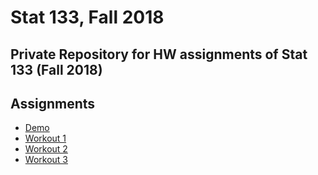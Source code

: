 # Stat 133, Fall 2018
Private Repository for HW assignments of Stat 133 (Fall 2018)
-----

## Assignments

- [Demo](demo)
- [Workout 1](workout1)
- [Workout 2](workout2)
- [Workout 3](workout3)
